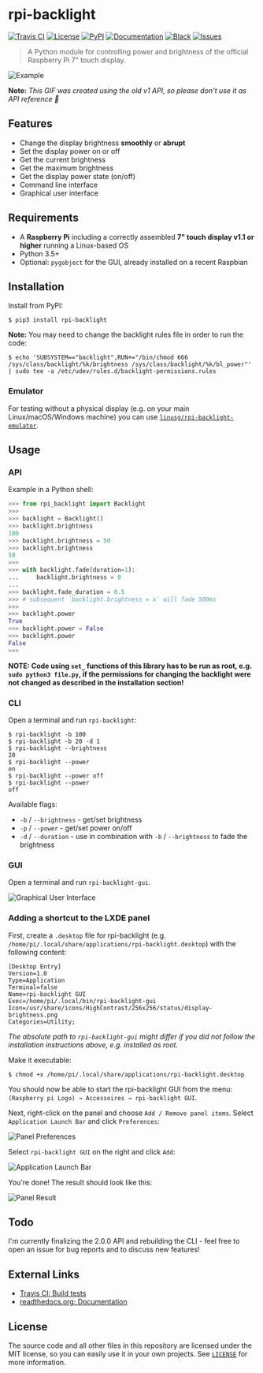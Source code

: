 # rpi-backlight

[![Travis CI](https://api.travis-ci.org/linusg/rpi-backlight.svg?branch=v2.0.0-alpha)](https://travis-ci.org/linusg/rpi-backlight)
[![License](https://img.shields.io/github/license/mashape/apistatus.svg)](ttps://github.com/linusg/rpi-backlight/blob/master/LICENSE)
[![PyPI](https://img.shields.io/pypi/v/rpi-backlight.svg)](https://pypi.org/project/rpi-backlight/)
[![Documentation](https://img.shields.io/badge/docs-latest-blue.svg)](https://rpi-backlight.readthedocs.io/en/latest/)
[![Black](https://img.shields.io/badge/code%20style-black-000000.svg)](https://github.com/ambv/black)
[![Issues](https://img.shields.io/github/issues/linusg/rpi-backlight.svg)](https://github.com/linusg/rpi-backlight/issues)

> A Python module for controlling power and brightness of the official Raspberry Pi 7" touch display.

![Example](https://raw.githubusercontent.com/linusg/rpi-backlight/master/docs/example.gif)

**Note:** _This GIF was created using the old v1 API, so please don't use it as API reference 🙂_

## Features

- Change the display brightness **smoothly** or **abrupt**
- Set the display power on or off
- Get the current brightness
- Get the maximum brightness
- Get the display power state (on/off)
- Command line interface
- Graphical user interface

## Requirements

- A **Raspberry Pi** including a correctly assembled **7" touch display v1.1 or higher**
  running a Linux-based OS
- Python 3.5+
- Optional: `pygobject` for the GUI, already installed on a recent Raspbian

## Installation

Install from PyPI:

```console
$ pip3 install rpi-backlight
```

**Note:** You may need to change the backlight rules file in order to run the code:

```console
$ echo 'SUBSYSTEM=="backlight",RUN+="/bin/chmod 666 /sys/class/backlight/%k/brightness /sys/class/backlight/%k/bl_power"' | sudo tee -a /etc/udev/rules.d/backlight-permissions.rules
```

### Emulator

For testing without a physical display (e.g. on your main Linux/macOS/Windows machine)
you can use [`linusg/rpi-backlight-emulator`](https://github.com/linusg/rpi-backlight-emulator).

## Usage

### API

Example in a Python shell:

```python
>>> from rpi_backlight import Backlight
>>>
>>> backlight = Backlight()
>>> backlight.brightness
100
>>> backlight.brightness = 50
>>> backlight.brightness
50
>>>
>>> with backlight.fade(duration=1):
...     backlight.brightness = 0
...
>>> backlight.fade_duration = 0.5
>>> # subsequent `backlight.brightness = x` will fade 500ms
>>>
>>> backlight.power
True
>>> backlight.power = False
>>> backlight.power
False
>>>
```

**NOTE: Code using `set_` functions of this library has to be run as root, e.g.**
**`sudo python3 file.py`, if the permissions for changing the backlight were not**
**changed as described in the installation section!**

### CLI

Open a terminal and run `rpi-backlight`:

```console
$ rpi-backlight -b 100
$ rpi-backlight -b 20 -d 1
$ rpi-backlight --brightness
20
$ rpi-backlight --power
on
$ rpi-backlight --power off
$ rpi-backlight --power
off
```

Available flags:

- `-b` / `--brightness` - get/set brightness
- `-p` / `--power` - get/set power on/off
- `-d` / `--duration` - use in combination with `-b` / `--brightness` to fade the brightness

### GUI

Open a terminal and run `rpi-backlight-gui`.

![Graphical User Interface](https://raw.githubusercontent.com/linusg/rpi-backlight/master/docs/gui.png)

### Adding a shortcut to the LXDE panel

First, create a `.desktop` file for rpi-backlight (e.g.
`/home/pi/.local/share/applications/rpi-backlight.desktop`) with the following content:

```
[Desktop Entry]
Version=1.0
Type=Application
Terminal=false
Name=rpi-backlight GUI
Exec=/home/pi/.local/bin/rpi-backlight-gui
Icon=/usr/share/icons/HighContrast/256x256/status/display-brightness.png
Categories=Utility;
```

_The absolute path to `rpi-backlight-gui` might differ if you did not follow the_
_installation instructions above, e.g. installed as root._

Make it executable:

```console
$ chmod +x /home/pi/.local/share/applications/rpi-backlight.desktop
```

You should now be able to start the rpi-backlight GUI from the menu:
`(Raspberry pi Logo) → Accessoires → rpi-backlight GUI`.

Next, right-click on the panel and choose `Add / Remove panel items`. Select
`Application Launch Bar` and click `Preferences`:

![Panel Preferences](https://raw.githubusercontent.com/linusg/rpi-backlight/master/docs/panel_preferences.png)

Select `rpi-backlight GUI` on the right and click `Add`:

![Application Launch Bar](https://raw.githubusercontent.com/linusg/rpi-backlight/master/docs/application_launch_bar.png)

You're done! The result should look like this:

![Panel Result](https://raw.githubusercontent.com/linusg/rpi-backlight/master/docs/panel_result.png)

## Todo

I'm currently finalizing the 2.0.0 API and rebuilding the CLI - feel free to open an
issue for bug reports and to discuss new features!

## External Links

- [Travis CI: Build tests](https://travis-ci.org/linusg/rpi-backlight)
- [readthedocs.org: Documentation](https://rpi-backlight.readthedocs.io/en/latest/)

## License

The source code and all other files in this repository are licensed under the MIT
license, so you can easily use it in your own projects. See [`LICENSE`](LICENSE) for
more information.
